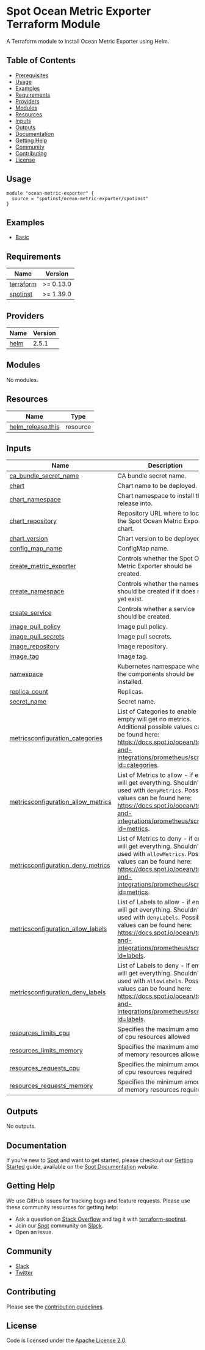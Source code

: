 # Spot Ocean Metric Exporter Terraform Module

A Terraform module to install Ocean Metric Exporter using Helm.

## Table of Contents

- [Prerequisites](#prerequisites)
- [Usage](#usage)
- [Examples](#examples)
- [Requirements](#requirements)
- [Providers](#providers)
- [Modules](#modules)
- [Resources](#resources)
- [Inputs](#inputs)
- [Outputs](#outputs)
- [Documentation](#documentation)
- [Getting Help](#getting-help)
- [Community](#community)
- [Contributing](#contributing)
- [License](#license)

## Usage

```hcl
module "ocean-metric-exporter" {
  source = "spotinst/ocean-metric-exporter/spotinst"
}
```

## Examples

- [Basic](examples/basic)

<!-- BEGINNING OF PRE-COMMIT-TERRAFORM DOCS HOOK -->
## Requirements

| Name | Version |
|------|---------|
| <a name="requirement_terraform"></a> [terraform](#requirement\_terraform) | >= 0.13.0 |
| <a name="requirement_spotinst"></a> [spotinst](#requirement\_spotinst) | >= 1.39.0 |

## Providers

| Name | Version |
|------|---------|
| <a name="provider_helm"></a> [helm](#provider\_helm) | 2.5.1 |

## Modules

No modules.

## Resources

| Name | Type |
|------|------|
| [helm_release.this](https://registry.terraform.io/providers/hashicorp/helm/latest/docs/resources/release) | resource |

## Inputs

| Name | Description | Type | Default | Required |
|------|-------------|------|---------|:--------:|
| <a name="input_ca_bundle_secret_name"></a> [ca\_bundle\_secret\_name](#input\_ca\_bundle\_secret\_name) | CA bundle secret name. | `string` | `null` | no |
| <a name="input_chart"></a> [chart](#input\_chart) | Chart name to be deployed. | `string` | `"ocean-metric-exporter"` | no |
| <a name="input_chart_namespace"></a> [chart\_namespace](#input\_chart\_namespace) | Chart namespace to install the release into. | `string` | `"spot-system"` | no |
| <a name="input_chart_repository"></a> [chart\_repository](#input\_chart\_repository) | Repository URL where to locate the Spot Ocean Metric Exporter chart. | `string` | `"https://charts.spot.io"` | no |
| <a name="input_chart_version"></a> [chart\_version](#input_chart_version) | Chart version to be deployed. | `string` | `"1.1.1"` | no |
| <a name="input_config_map_name"></a> [config\_map\_name](#input\_config\_map\_name) | ConfigMap name. | `string` | `null` | no |
| <a name="input_create_metric_exporter"></a> [create\_metric\_exporter](#input\_create\_metric\_exporter) | Controls whether the Spot Ocean Metric Exporter should be created. | `bool` | `true` | no |
| <a name="input_create_namespace"></a> [create\_namespace](#input\_create\_namespace) | Controls whether the namespace should be created if it does not yet exist. | `bool` | `true` | no |
| <a name="input_create_service"></a> [create\_service](#input\_create\_service) | Controls whether a service should be created. | `bool` | `null` | no |
| <a name="input_image_pull_policy"></a> [image\_pull\_policy](#input\_image\_pull\_policy) | Image pull policy. | `string` | `null` | no |
| <a name="input_image_pull_secrets"></a> [image\_pull\_secrets](#input\_image\_pull\_secrets) | Image pull secrets. | `string` | `null` | no |
| <a name="input_image_repository"></a> [image\_repository](#input\_image\_repository) | Image repository. | `string` | `null` | no |
| <a name="input_image_tag"></a> [image\_tag](#input\_image\_tag) | Image tag. | `string` | `null` | no |
| <a name="input_namespace"></a> [namespace](#input\_namespace) | Kubernetes namespace where the components should be installed. | `string` | `null` | no |
| <a name="input_replica_count"></a> [replica\_count](#input\_replica\_count) | Replicas. | `number` | `null` | no |
| <a name="input_secret_name"></a> [secret\_name](#input\_secret\_name) | Secret name. | `string` | `null` | no |
| <a name="input_metricsconfiguration_categories"></a> [metricsconfiguration\_categories](#input\_metricsconfiguration\_categories) | List of Categories to enable - if empty will get no metrics. Additional possible values can be found here: https://docs.spot.io/ocean/tools-and-integrations/prometheus/scrape?id=categories. | `Array[string]` | `["scaling"]` | no |
| <a name="input_metricsconfiguration_allow_metrics"></a> [metricsconfiguration\_allow_metrics](#input\_metricsconfiguration\_allow_metrics) | List of Metrics to allow - if empty will get everything. Shouldn't be used with `denyMetrics`. Possible values can be found here: https://docs.spot.io/ocean/tools-and-integrations/prometheus/scrape?id=metrics. | `Array[string]` | `null` | no |
| <a name="input_metricsconfiguration_deny_metrics"></a> [metricsconfiguration\_deny_metrics](#input\_metricsconfiguration\_deny_metrics) | List of Metrics to deny - if empty will get everything. Shouldn't be used with `allowMetrics`. Possible values can be found here: https://docs.spot.io/ocean/tools-and-integrations/prometheus/scrape?id=metrics. | `Array[string]` | `null` | no |
| <a name="input_metricsconfiguration_allow_labels"></a> [metricsconfiguration\_allow_labels](#input\_metricsconfiguration\_allow_labels) | List of Labels to allow - if empty will get everything. Shouldn't be used with `denyLabels`. Possible values can be found here: https://docs.spot.io/ocean/tools-and-integrations/prometheus/scrape?id=labels. | `Array[string]` | `null` | no |
| <a name="input_metricsconfiguration_deny_labels"></a> [metricsconfiguration\_deny_labels](#input\_metricsconfiguration\_deny_labels) | List of Labels to deny - if empty will get everything. Shouldn't be used with `allowLabels`. Possible values can be found here: https://docs.spot.io/ocean/tools-and-integrations/prometheus/scrape?id=labels. | `Array[string]` | `null` | no |
| <a name="input_resources_limits_cpu"></a> [resources\_limits\_cpu](#input\_resources\_limits\_cpu) | Specifies the maximum amount of cpu resources allowed | `string` | `null` | no |
| <a name="input_resources_limits_memory"></a> [resources\_limits\_memory](#input\_resources\_limits\_memory) | Specifies the maximum amount of memory resources allowed | `string` | `null` | no |
| <a name="input_resources_limits_memory"></a> [resources\_requests\_cpu](#input\_resources\_requests\_cpu) | Specifies the minimum amount of cpu resources required | `string` | `null` | no |
| <a name="input_resources_requests_memory"></a> [resources\_requests\_memory](#input\_resources\_requests\_memory) | Specifies the minimum amount of memory resources required | `string` | `null` | no |
## Outputs

No outputs.
<!-- END OF PRE-COMMIT-TERRAFORM DOCS HOOK -->

## Documentation

If you're new to [Spot](https://spot.io/) and want to get started, please checkout our [Getting Started](https://docs.spot.io/connect-your-cloud-provider/) guide, available on the [Spot Documentation](https://docs.spot.io/) website.

## Getting Help

We use GitHub issues for tracking bugs and feature requests. Please use these community resources for getting help:

- Ask a question on [Stack Overflow](https://stackoverflow.com/) and tag it with [terraform-spotinst](https://stackoverflow.com/questions/tagged/terraform-spotinst/).
- Join our [Spot](https://spot.io/) community on [Slack](http://slack.spot.io/).
- Open an issue.

## Community

- [Slack](http://slack.spot.io/)
- [Twitter](https://twitter.com/spot_hq/)

## Contributing

Please see the [contribution guidelines](.github/CONTRIBUTING.md).

## License

Code is licensed under the [Apache License 2.0](LICENSE).
